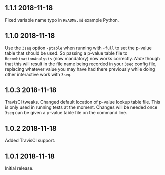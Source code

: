 ## 1.1.1 2018-11-18

Fixed variable name typo in `README.md` example Python.

## 1.1.0 2018-11-18

Use the `3seq` option `-ptable` when running with `-full` to set the
p-value table that should be used. So passing a p-value table file to
`RecombinationAnalysis` (now mandatory) now works correctly. *Note* though
that this will result in the file name being recorded in your `3seq` config
file, replacing whatever value you may have had there previously while
doing other interactive work with `3seq`.

## 1.0.3 2018-11-18

TravisCI tweaks. Changed default location of p-value lookup table
file. This is only used in running tests at the moment.  Changes will be
needed once `3seq` can be given a p-value table file on the command line.

## 1.0.2 2018-11-18

Added TravisCI support.

## 1.0.1 2018-11-18

Initial release.
